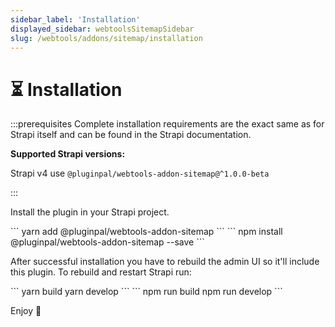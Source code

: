 ```yaml
---
sidebar_label: 'Installation'
displayed_sidebar: webtoolsSitemapSidebar
slug: /webtools/addons/sitemap/installation
---
```


# ⏳ Installation

:::prerequisites
Complete installation requirements are the exact same as for Strapi itself and can be found in the Strapi documentation.

**Supported Strapi versions:**

<!-- Strapi v5 use `@pluginpal/webtools-addon-sitemap@^1` -->

Strapi v4 use `@pluginpal/webtools-addon-sitemap@^1.0.0-beta`

:::

Install the plugin in your Strapi project.

<Tabs groupId="yarn-npm">
  <TabItem value="yarn" label="Yarn">
    ```
    yarn add @pluginpal/webtools-addon-sitemap
    ```
  </TabItem>
  <TabItem value="npm" label="NPM">
    ```
    npm install @pluginpal/webtools-addon-sitemap --save
    ```
  </TabItem>
</Tabs>

After successful installation you have to rebuild the admin UI so it'll include this plugin. To rebuild and restart Strapi run:

<Tabs groupId="yarn-npm">
  <TabItem value="yarn" label="Yarn">
    ```
    yarn build
    yarn develop
    ```
  </TabItem>
  <TabItem value="npm" label="NPM">
    ```
    npm run build
    npm run develop
    ```
  </TabItem>
</Tabs>

Enjoy 🎉
